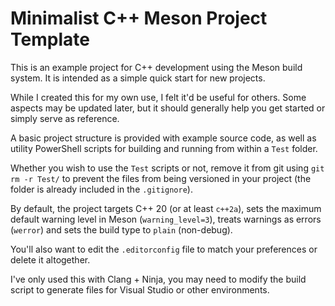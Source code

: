 # Minimalist C++ Meson Project Template

This is an example project for C++ development using the Meson build system.
It is intended as a simple quick start for new projects.

While I created this for my own use, I felt it'd be useful for others.
Some aspects may be updated later, but it should generally help you get started
or simply serve as reference.

A basic project structure is provided with example source code, as well as
utility PowerShell scripts for building and running from within a `Test` folder.

Whether you wish to use the `Test` scripts or not, remove it from git using
`git rm -r Test/` to prevent the files from being versioned in your project
(the folder is already included in the `.gitignore`).

By default, the project targets C++ 20 (or at least `c++2a`), sets the maximum
default warning level in Meson (`warning_level=3`), treats warnings as errors
(`werror`) and sets the build type to `plain` (non-debug).

You'll also want to edit the `.editorconfig` file to match your preferences or
delete it altogether.

I've only used this with Clang + Ninja, you may need to modify the build script
to generate files for Visual Studio or other environments.
